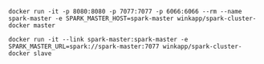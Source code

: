     docker run -it -p 8080:8080 -p 7077:7077 -p 6066:6066 --rm --name spark-master -e SPARK_MASTER_HOST=spark-master winkapp/spark-cluster-docker master

    docker run -it --link spark-master:spark-master -e SPARK_MASTER_URL=spark://spark-master:7077 winkapp/spark-cluster-docker slave
